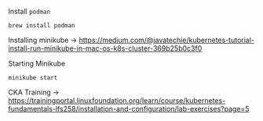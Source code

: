 Install `podman`
```
brew install podman
```

Installing minikube -> https://medium.com/@javatechie/kubernetes-tutorial-install-run-minikube-in-mac-os-k8s-cluster-369b25b0c3f0

Starting Minikube
```
minikube start
```

CKA Training -> https://trainingportal.linuxfoundation.org/learn/course/kubernetes-fundamentals-lfs258/installation-and-configuration/lab-exercises?page=5